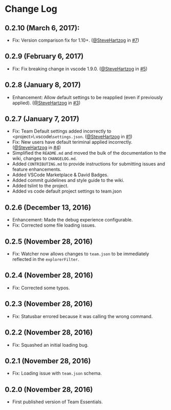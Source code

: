 # Change Log

## 0.2.10 (March 6, 2017):
  - Fix: Version comparison fix for 1.10+. ([@SteveHartzog](https://github.com/stevehartzog) in [#7](https://github.com/SteveHartzog/team-essentials/issues/7))

## 0.2.9 (February 6, 2017)
  - Fix: Fix breaking change in vscode 1.9.0.  ([@SteveHartzog](https://github.com/stevehartzog) in [#5](https://github.com/SteveHartzog/team-essentials/issues/5))

## 0.2.8 (January 8, 2017)
  - Enhancement: Allow default settings to be reapplied (even if previously applied). ([@SteveHartzog](https://github.com/stevehartzog) in [#3](https://github.com/SteveHartzog/team-essentials/issues/3))

## 0.2.7 (January 7, 2017)
  - Fix: Team Default settings added incorrectly to \<project\>\\.vscode\\`settings.json`. ([@SteveHartzog](https://github.com/stevehartzog) in [#1](https://github.com/SteveHartzog/team-essentials/issues/1))
  - Fix: New users have default teriminal applied incorrectly. ([@SteveHartzog](https://github.com/stevehartzog) in [#4](https://github.com/SteveHartzog/team-essentials/issues/4))
  - Simplified the `README.md` and moved the bulk of the documentation to the wiki, changes to `CHANGELOG.md`.
  - Added `CONTRIBUTING.md` to provide instructions for submitting issues and feature enhancements.
  - Added VSCode Marketplace & David Badges.
  - Added commit guidelines and style guide to the wiki.
  - Added tslint to the project.
  - Added vs code default project settings to team.json

## 0.2.6 (December 13, 2016)
  - Enhancement: Made the debug experience configurable.
  - Fix: Corrected some file loading issues.

## 0.2.5 (November 28, 2016)
  - Fix: Watcher now allows changes to `team.json` to be immediately reflected in the `explorerFilter`.

## 0.2.4 (November 28, 2016)
  - Fix: Corrected some typos.

## 0.2.3 (November 28, 2016)
  - Fix: Statusbar errored because it was calling the wrong command.

## 0.2.2 (November 28, 2016)
  - Fix: Squashed an initial loading bug.

## 0.2.1 (November 28, 2016)
  - Fix: Loading issue with `team.json` schema.

## 0.2.0 (November 28, 2016)
  - First published version of Team Essentials.
